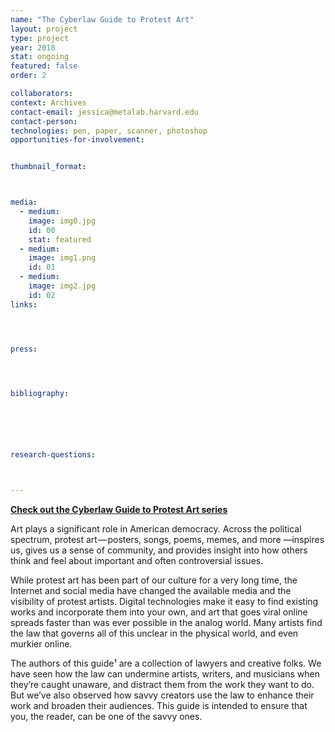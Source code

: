 ```yaml
---
name: "The Cyberlaw Guide to Protest Art"
layout: project
type: project
year: 2018
stat: ongoing
featured: false
order: 2

collaborators:
context: Archives
contact-email: jessica@metalab.harvard.edu
contact-person:
technologies: pen, paper, scanner, photoshop
opportunities-for-involvement:


thumbnail_format:



media:
  - medium:
    image: img0.jpg
    id: 00
    stat: featured
  - medium:
    image: img1.png
    id: 01
  - medium:
    image: img2.jpg
    id: 02
links:




press:




bibliography:






research-questions:



---
```

**[Check out the Cyberlaw Guide to Protest Art series](https://medium.com/berkman-klein-center/the-cyberlaw-guide-to-protest-art-roadmap-c79b8ab4f61b)**

Art plays a significant role in American democracy. Across the political spectrum, protest art — posters, songs, poems, memes, and more —inspires us, gives us a sense of community, and provides insight into how others think and feel about important and often controversial issues.

While protest art has been part of our culture for a very long time, the Internet and social media have changed the available media and the visibility of protest artists. Digital technologies make it easy to find existing works and incorporate them into your own, and art that goes viral online spreads faster than was ever possible in the analog world. Many artists find the law that governs all of this unclear in the physical world, and even murkier online.

The authors of this guide¹ are a collection of lawyers and creative folks. We have seen how the law can undermine artists, writers, and musicians when they’re caught unaware, and distract them from the work they want to do. But we’ve also observed how savvy creators use the law to enhance their work and broaden their audiences. This guide is intended to ensure that you, the reader, can be one of the savvy ones.
